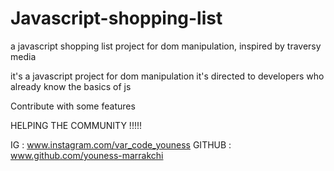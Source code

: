 # Javascript-shopping-list
a javascript shopping list project for dom manipulation, inspired by traversy media

it's a javascript project for dom manipulation
it's directed to developers who already know the basics of js

Contribute with some features

HELPING THE COMMUNITY !!!!!


IG : www.instagram.com/var_code_youness
GITHUB : www.github.com/youness-marrakchi
